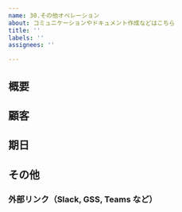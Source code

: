 ```yaml
---
name: 30.その他オペレーション
about: コミュニケーションやドキュメント作成などはこちら
title: ''
labels: ''
assignees: ''

---
```


## 概要


## 顧客


## 期日


## その他
### 外部リンク（Slack, GSS, Teams など）

